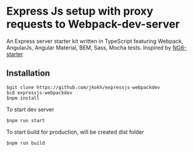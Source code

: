 # Express Js setup with proxy requests to Webpack-dev-server

An Express server starter kit written in TypeScript featuring Webpack, AngularJs, Angular Material, BEM, Sass, Mocha tests. Inspired by [NG6-starter](https://github.com/angularclass/NG6-starter)

## Installation
    $git clone https://github.com/jkokh/expressjs-webpackdev
    $cd expressjs-webpackdev
    $npm install
    
To start dev server

    $npm run start

To start build for production, will be created dist folder

    $npm run build
    
